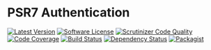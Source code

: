 # PSR7 Authentication

[![Latest Version](https://img.shields.io/packagist/v/jakubigla/psr7-auth.svg?style=flat-square)](https://packagist.org/packages/jakubigla/psr7-auth)
[![Software License](https://img.shields.io/badge/license-MIT-brightgreen.svg?style=flat-square)](LICENSE.md)
[![Scrutinizer Code Quality](https://scrutinizer-ci.com/g/jakubigla/PSR7Auth/badges/quality-score.png?b=master)](https://scrutinizer-ci.com/g/jakubigla/PSR7Auth/?branch=master)
[![Code Coverage](https://scrutinizer-ci.com/g/jakubigla/PSR7Auth/badges/coverage.png?b=master)](https://scrutinizer-ci.com/g/jakubigla/PSR7Auth/?branch=master)
[![Build Status](https://scrutinizer-ci.com/g/jakubigla/PSR7Auth/badges/build.png?b=master)](https://scrutinizer-ci.com/g/jakubigla/PSR7Auth/build-status/master)
[![Dependency Status](https://www.versioneye.com/user/projects/56f66fbd35630e003888ac0c/badge.svg?style=flat)](https://www.versioneye.com/user/projects/56f66fbd35630e003888ac0c)
[![Packagist](https://img.shields.io/packagist/dt/jakubigla/psr7-auth.svg)]()